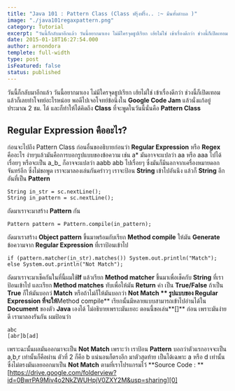 ```yaml
---
title: "Java 101 : Pattern Class (Class ฟรุ้งฟริ้ง.. :~ มึนทั้งตำบล )"
image: "./java101regaxpattern.png"
category: Tutorial
excerpt: "วันนี้ก็กลับมาอีกแล้ว วันนี้อยากมาเอง ไม่มีใครจุดธูปเรียก เฮ้ยไม่ใช่ เข้าเรื่องดีกว่า ช่วงนี้ก็เปิดเทอมแล้วก็เลยทำโจทย์อะไรหน่อย พอดีไปเจอโจทย์ข้อนึงใน Google Code Jam"
date: 2015-01-18T16:27:54.000
author: arnondora
templete: full-width
type: post
isFeatured: false
status: published
---
```


วันนี้ก็กลับมาอีกแล้ว วันนี้อยากมาเอง ไม่มีใครจุดธูปเรียก เฮ้ยไม่ใช่ เข้าเรื่องดีกว่า ช่วงนี้ก็เปิดเทอมแล้วก็เลยทำโจทย์อะไรหน่อย พอดีไปเจอโจทย์ข้อนึงใน **Google Code Jam** แล้วนั่งแก้อยู่ประมาณ 2 ชม. ได้ และก็ทำให้ได้คิดถึง **Class** ที่จะพูดในวันนี้นั่นคือ **Pattern Class**

## **Regular Expression คืออะไร?**
ก่อนจะไปถึง Pattern Class ก่อนอื่นขออธิบายก่อนว่า **Regular Expression** หรือ **Regex** คืออะไร ง่ายๆแล้วมันคือการบอกรูปแบบของข้อความ เช่น a\* มันอาจจะแปลว่า aa หรือ aaa ไปได้เรื่อยๆ หรือจะเป็น a_b_ ก็อาจจะแปลว่า aabb abb ไปเรื่อยๆ ซึ่งมันก็มีนอกจากเครื่องหมายดอกจันทร์อีก ซึ่งไม่ขอพูด
เราจะมาลองเล่นกันคร่าวๆ เราจะป้อน **String** เข้าไปอันนึง แล้วก็ **String** อีกอันที่เป็น **Pattern**

    String in_str = sc.nextLine();
    String in_pattern = sc.nextLine();

ถัดมาเราจะมาสร้าง **Pattern** กัน

    Pattern pattern = Pattern.compile(in_pattern);

ถัดมาเราสร้าง **Object pattern** ขึ้นมาพร้อมกับเรียก **Method compile** ให้มัน **Generate** ข้อความจาก **Regular Expression** ที่เราป้อนเข้าไป

    if (pattern.matcher(in_str).matches()) System.out.println("Match");
    else System.out.println("Not Match");

ถัดมาเราจะมาเช็คกันในที่นี้ผมใช้**If** แล้วเรียก **Method matcher** ขึ้นมาเพื่อเช็คกับ **String** ที่เราป้อนเข้าไป และเรียก **Method matches** ทับเพื่อให้มัน **Return** ค่า เป็น **True/False** ถ้าเป็น **True** ก็ให้มันบอกว่ **Match** หรือถ้าไม่ก็ให้มันบอกว่า **Not Match **
รูปแบบของ **Regular Expression** ที่จะให้**Method compile** เรียกนั้นมีหลายแบบสามารถเข้าไปอ่านได้ใน **Document** ของตัว **Java** เองได้ ไม่อธิบายเพราะมันเยอะ ตอนนี้ขอเล่น**\[\]** ก่อน เพราะมันง่ายดี เรามาลองรันกัน ผมป้อนว่า

    abc
    [abr]b[ad]

เพราะฉะนั้นผลมันออกมาจะเป็น **Not Match** เพราะว่า เราป้อน **Pattern** บอกว่าตัวแรกอาจจะเป็น a,b,r เท่านั้นก็คือผ่าน ตัวที่ 2 ก็คือ b แน่นอนก็ตรงอีก มาตัวสุดท้าย เป็นได้เฉพาะ a หรือ d เท่านั้นซึ่งไม่ตรงมันเลยออกมาเป็น **Not Match** ตามที่เราโปรแกรมไว้
**Source Code : **[https://drive.google.com/folderview?id=0BwrPA9Miv4o2NkZWUHpjV0ZXY2M&usp=sharing][0]

[0]: https://drive.google.com/folderview?id=0BwrPA9Miv4o2NkZWUHpjV0ZXY2M&usp=sharing
